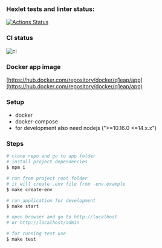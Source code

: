 ### Hexlet tests and linter status:

[![Actions Status](https://github.com/ikniaziuk/devops-for-programmers-project-lvl1/workflows/hexlet-check/badge.svg)](https://github.com/ikniaziuk/devops-for-programmers-project-lvl1/actions)

### CI status

![ci](https://github.com/ikniaziuk/devops-for-programmers-project-lvl1/actions/workflows/push.yml/badge.svg)

### Docker app image

[https://hub.docker.com/repository/docker/q1eap/app](https://hub.docker.com/repository/docker/q1eap/app)

### Setup

- docker
- docker-compose
- for development also need nodejs (">=10.16.0 <=14.x.x")

### Steps

```bash
# clone repo and go to app folder
# install project dependencies
$ npm i

# run from project root folder
# it will create .env file from .env.example
$ make create-env

# run application for development
$ make start

# open browser and go to http://localhost
# or http://localhost/admin

# for running test use
$ make test
```

